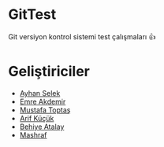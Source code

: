 # GitTest
Git versiyon kontrol sistemi test çalışmaları :+1:
# Geliştiriciler
- [Ayhan Selek](https://github.com/ayhanselek)
- [Emre Akdemir](https://github.com/emreakd)
- [Mustafa Toptaş]()
- [Arif Küçük]()
- [Behiye Atalay]()
- [Mashraf]()